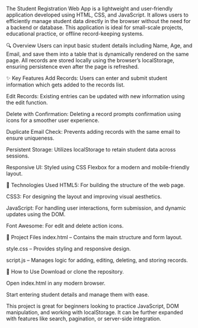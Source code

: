 The Student Registration Web App is a lightweight and user-friendly application developed using HTML, CSS, and JavaScript. It allows users to efficiently manage student data directly in the browser without the need for a backend or database. This application is ideal for small-scale projects, educational practice, or offline record-keeping systems.

🔍 Overview
Users can input basic student details including Name, Age, and Email, and save them into a table that is dynamically rendered on the same page. All records are stored locally using the browser’s localStorage, ensuring persistence even after the page is refreshed.

✨ Key Features
Add Records: Users can enter and submit student information which gets added to the records list.

Edit Records: Existing entries can be updated with new information using the edit function.

Delete with Confirmation: Deleting a record prompts confirmation using icons for a smoother user experience.

Duplicate Email Check: Prevents adding records with the same email to ensure uniqueness.

Persistent Storage: Utilizes localStorage to retain student data across sessions.

Responsive UI: Styled using CSS Flexbox for a modern and mobile-friendly layout.

🧰 Technologies Used
HTML5: For building the structure of the web page.

CSS3: For designing the layout and improving visual aesthetics.

JavaScript: For handling user interactions, form submission, and dynamic updates using the DOM.

Font Awesome: For edit and delete action icons.

📂 Project Files
index.html – Contains the main structure and form layout.

style.css – Provides styling and responsive design.

script.js – Manages logic for adding, editing, deleting, and storing records.

🚀 How to Use
Download or clone the repository.

Open index.html in any modern browser.

Start entering student details and manage them with ease.

This project is great for beginners looking to practice JavaScript, DOM manipulation, and working with localStorage. It can be further expanded with features like search, pagination, or server-side integration.
